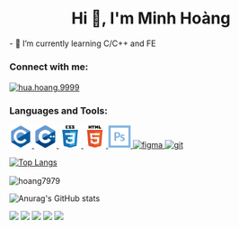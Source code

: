 <!-- ![](https://komarev.com/ghpvc/?username=your-github-hoang7979) -->
<h1 align="center">Hi 👋, I'm Minh Hoàng</h1>
- 🌱 I’m currently learning C/C++ and FE


<h3 align="left">Connect with me:</h3>
<p align="left">
<a href="https://fb.com/hua.hoang.9999" target="blank"><img align="center" src="https://raw.githubusercontent.com/rahuldkjain/github-profile-readme-generator/master/src/images/icons/Social/facebook.svg" alt="hua.hoang.9999" height="30" width="40" /></a>
</p>

<h3 align="left">Languages and Tools:</h3>
<p align="left"> <a href="https://www.cprogramming.com/" target="_blank" rel="noreferrer"> <img src="https://raw.githubusercontent.com/devicons/devicon/master/icons/c/c-original.svg" alt="c" width="40" height="40"/> </a> <a href="https://www.w3schools.com/cpp/" target="_blank" rel="noreferrer"> <img src="https://raw.githubusercontent.com/devicons/devicon/master/icons/cplusplus/cplusplus-original.svg" alt="cplusplus" width="40" height="40"/> </a> <a href="https://www.w3schools.com/css/" target="_blank" rel="noreferrer"> <img src="https://raw.githubusercontent.com/devicons/devicon/master/icons/css3/css3-original-wordmark.svg" alt="css3" width="40" height="40"/> </a> <a href="https://www.w3.org/html/" target="_blank" rel="noreferrer"> <img src="https://raw.githubusercontent.com/devicons/devicon/master/icons/html5/html5-original-wordmark.svg" alt="html5" width="40" height="40"/> <a href="https://www.photoshop.com/en" target="_blank" rel="noreferrer"> <img src="https://raw.githubusercontent.com/devicons/devicon/master/icons/photoshop/photoshop-line.svg" alt="photoshop" width="40" height="40"/> </a>  <a href="https://www.figma.com/" target="_blank" rel="noreferrer"> <img src="https://www.vectorlogo.zone/logos/figma/figma-icon.svg" alt="figma" width="40" height="40"/> </a> <a href="https://git-scm.com/" target="_blank" rel="noreferrer"> <img src="https://www.vectorlogo.zone/logos/git-scm/git-scm-icon.svg" alt="git" width="40" height="40"/> </a>  </a>  </p>

<!-- 
[![Top Langs](https://github-readme-stats.vercel.app/api/top-langs/?username=hoang7979&layout=compact)](https://github.com/hoang7979/github-readme-stats)

[![Top Langs](https://github-readme-stats.vercel.app/api/top-langs/?username=hoang7979&hide=javascript,html)](https://github.com/hoang7979/github-readme-stats) 
-->

[![Top Langs](https://github-readme-stats.vercel.app/api/top-langs/?username=hoang7979&langs_count=8)](https://github.com/hoang7979/github-readme-stats)

<p><img align="center" src="https://github-readme-streak-stats.herokuapp.com/?user=hoang7979&" alt="hoang7979" /></p>

![Anurag's GitHub stats](https://github-readme-stats.vercel.app/api?username=hoang7979&show_icons=true&theme=radical)


![](http://github-profile-summary-cards.vercel.app/api/cards/profile-details?username=hoang7979&theme=2077)
![](http://github-profile-summary-cards.vercel.app/api/cards/repos-per-language?username=hoang7979&theme=2077)
![](http://github-profile-summary-cards.vercel.app/api/cards/most-commit-language?username=hoang7979&theme=2077)
![](http://github-profile-summary-cards.vercel.app/api/cards/stats?username=hoang7979&theme=2077)
![](http://github-profile-summary-cards.vercel.app/api/cards/productive-time?username=hoang7979&theme=2077&utcOffset=8)


